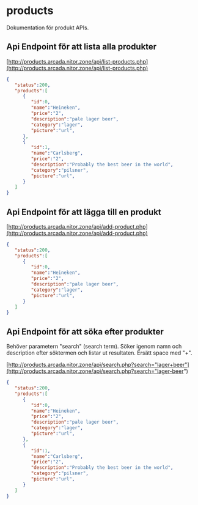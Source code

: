# products

Dokumentation för produkt APIs.


## Api Endpoint för att lista alla produkter

[http://products.arcada.nitor.zone/api/list-products.php](http://products.arcada.nitor.zone/api/list-products.php)
```JSON
{  
   "status":200,
   "products":[  
      {  
         "id":0,
         "name":"Heineken",
         "price":"2",
         "description":"pale lager beer",
         "category":"lager",
         "picture":"url",
      },
      {  
         "id":1,
         "name":"Carlsberg",
         "price":"2",
         "description":"Probably the best beer in the world",
         "category":"pilsner",
         "picture":"url",
      }
   ]
}
```


## Api Endpoint för att lägga till en produkt

[http://products.arcada.nitor.zone/api/add-product.php](http://products.arcada.nitor.zone/api/add-product.php)
```JSON
{  
   "status":200,
   "products":[  
      {  
         "id":0,
         "name":"Heineken",
         "price":"2",
         "description":"pale lager beer",
         "category":"lager",
         "picture":"url",
      }
   ]
}
```


## Api Endpoint för att söka efter produkter

Behöver parametern "search" (search term). Söker igenom namn och description efter söktermen och listar ut resultaten. Ersätt space med "+".

[http://products.arcada.nitor.zone/api/search.php?search="lager+beer"](http://products.arcada.nitor.zone/api/search.php?search="lager-beer")
```JSON
{  
   "status":200,
   "products":[  
      {  
         "id":0,
         "name":"Heineken",
         "price":"2",
         "description":"pale lager beer",
         "category":"lager",
         "picture":"url",
      },
      {  
         "id":1,
         "name":"Carlsberg",
         "price":"2",
         "description":"Probably the best beer in the world",
         "category":"pilsner",
         "picture":"url",
      }
   ]
}
```

